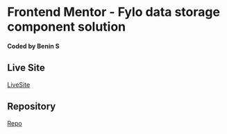 # Frontend Mentor - Fylo data storage component solution

**Coded by Benin S**

## Live Site

[LiveSite](https://mibenin.github.io/fylo-data-storage-component/)

## Repository

[Repo](https://github.com/MIBENIN/fylo-data-storage-component)
